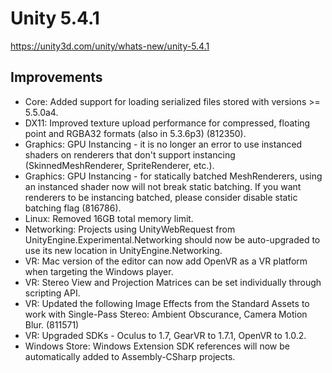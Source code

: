 # Unity 5.4.1
https://unity3d.com/unity/whats-new/unity-5.4.1

## Improvements

<ul>
<li>Core: Added support for loading serialized files stored with versions &gt;= 5.5.0a4.</li>
<li>DX11: Improved texture upload performance for compressed, floating point and RGBA32 formats (also in 5.3.6p3) (812350).</li>
<li>Graphics: GPU Instancing - it is no longer an error to use instanced shaders on renderers that don't support instancing (SkinnedMeshRenderer, SpriteRenderer, etc.).</li>
<li>Graphics: GPU Instancing - for statically batched MeshRenderers, using an instanced shader now will not break static batching. If you want renderers to be instancing batched, please consider disable static batching flag (816786).</li>
<li>Linux: Removed 16GB total memory limit.</li>
<li>Networking: Projects using UnityWebRequest from UnityEngine.Experimental.Networking should now be auto-upgraded to use its new location in UnityEngine.Networking.</li>
<li>VR: Mac version of the editor can now add OpenVR as a VR platform when targeting the Windows player.</li>
<li>VR: Stereo View and Projection Matrices can be set individually through scripting API.</li>
<li>VR: Updated the following Image Effects from the Standard Assets to work with Single-Pass Stereo: Ambient Obscurance, Camera Motion Blur. (811571)</li>
<li>VR: Upgraded SDKs - Oculus to 1.7, GearVR to 1.7.1, OpenVR to 1.0.2.</li>
<li>Windows Store: Windows Extension SDK references will now be automatically added to Assembly-CSharp projects.</li>
</ul>

